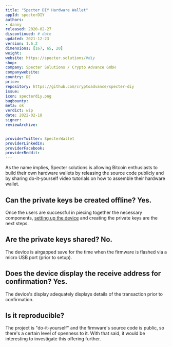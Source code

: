 ```yaml
---
title: "Specter DIY Hardware Wallet"
appId: specterDIY
authors:
- danny
released: 2020-02-27
discontinued: # date
updated: 2021-12-23
version: 1.6.2
dimensions: [167, 65, 20]
weight: 
website: https://specter.solutions/#diy
shop: 
company: Specter Solutions / Crypto Advance GmbH
companywebsite: 
country: DE
price: 
repository: https://github.com/cryptoadvance/specter-diy
issue:
icon: specterdiy.png
bugbounty:
meta: ok
verdict: wip 
date: 2022-02-18
signer:
reviewArchive:


providerTwitter: SpecterWallet
providerLinkedIn: 
providerFacebook: 
providerReddit: 
---
```



As the name implies, Specter solutions is allowing Bitcoin enthusiasts to build their own hardware wallets by releasing the source code publicly and by sharing do-it-yourself video tutorials on how to assemble their hardware wallet.

## Can the private keys be created offline? Yes.

Once the users are successful in piecing together the necessary components, [setting up the device](https://www.youtube.com/watch?v=1H7FqG_FmCw) and creating the private keys are the next steps.

## Are the private keys shared? No.

The device is airgapped save for the time when the firmware is flashed via a micro USB port (prior to setup).

## Does the device display the receive address for confirmation? Yes.

The device's display adequately displays details of the transaction prior to confirmation.

## Is it reproducible?

The project is "do-it-yourself" and the firmware's source code is public, so there's a certain level of openness to it. With that said, it would be interesting to investigate this offering further.